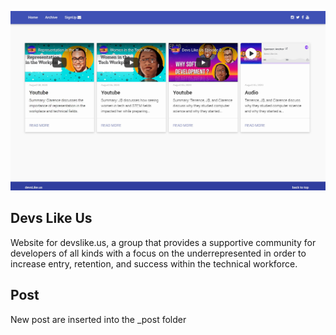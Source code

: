 ![gridster preview](/img/devs_like_us_preview.jpg)

## Devs Like Us
Website for devslike.us, a group that provides a supportive community for developers of all kinds with a focus on the underrepresented in order to increase entry, retention, and success within the technical workforce.

## Post
New post are inserted into the _post folder


